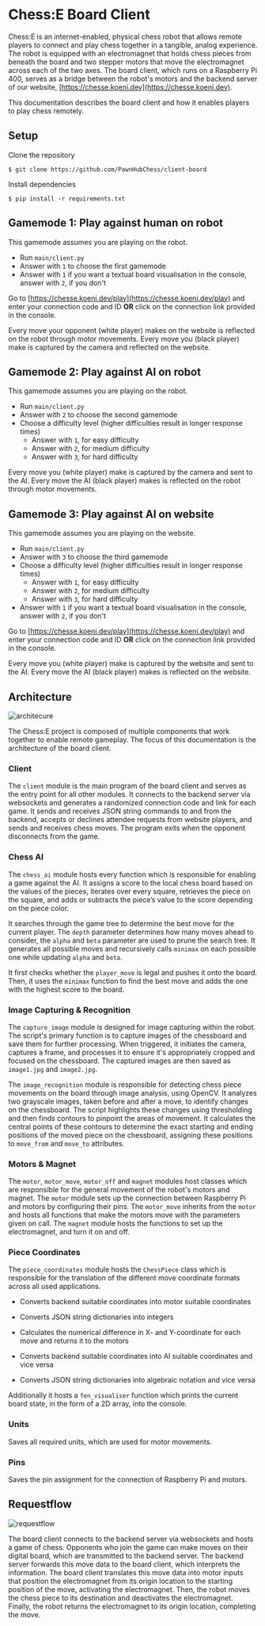 
# Chess:E Board Client

Chess:E is an internet-enabled, physical chess robot that allows remote players to connect and play chess together in a tangible, analog experience. The robot is equipped with an electromagnet that holds chess pieces from beneath the board and two stepper motors that move the electromagnet across each of the two axes. The board client, which runs on a Raspberry Pi 400, serves as a bridge between the robot's motors and the backend server of our website, [https://chesse.koeni.dev](https://chesse.koeni.dev).

  

This documentation describes the board client and how it enables players to play chess remotely.

  

## Setup

Clone the repository

	$ git clone https://github.com/PawnHubChess/client-board

Install dependencies

	$ pip install -r requirements.txt

## Gamemode 1: Play against human on robot
This gamemode assumes you are playing on the robot.
- Run `main/client.py`
- Answer with `1` to choose the first gamemode
- Answer with `1` if you want a textual board visualisation in the console, answer with `2`, if you don't 

Go to [https://chesse.koeni.dev/play](https://chesse.koeni.dev/play) and enter your connection code and ID **OR** click on the connection link provided in the console.

Every move your opponent (white player) makes on the website is reflected on the robot through motor movements.
Every move you (black player) make is captured by the camera and reflected on the website.

## Gamemode 2: Play against AI on robot
This gamemode assumes you are playing on the robot.
- Run `main/client.py`
- Answer with `2` to choose the second gamemode
- Choose a difficulty level (higher difficulties result in longer response times)
	- Answer with `1`, for easy difficulty
	- Answer with `2`, for medium difficulty
	- Answer with `3`, for hard difficulty

Every move you (white player) make is captured by the camera and sent to the AI.
Every move the AI (black player) makes is reflected on the robot through motor movements.

##  Gamemode 3: Play against AI on website
This gamemode assumes you are playing on the website.
- Run `main/client.py`
- Answer with `3` to choose the third gamemode
- Choose a difficulty level (higher difficulties result in longer response times)
	- Answer with `1`, for easy difficulty
	- Answer with `2`, for medium difficulty
	- Answer with `3`, for hard difficulty
- Answer with `1` if you want a textual board visualisation in the console, answer with `2`, if you don't 

Go to [https://chesse.koeni.dev/play](https://chesse.koeni.dev/play) and enter your connection code and ID **OR** click on the connection link provided in the console.

Every move you (white player) make is captured by the website and sent to the AI.
Every move the AI (black player) makes is reflected on the website.

## Architecture

![architecure](diagrams/architecure.png)

The Chess:E project is composed of multiple components that work together to enable remote gameplay. The focus of this documentation is the architecture of the board client.

### Client
The `client` module is the main program of the board client and serves as the entry point for all other modules. It connects to the backend server via websockets and generates a randomized connection code and link for each game. It sends and receives JSON string commands to and from the backend, accepts or declines attendee requests from website players, and sends and receives chess moves. The program exits when the opponent disconnects from the game.

### Chess AI
The `chess_ai` module hosts every function which is responsible for enabling a game against the AI. It assigns a score to the local chess board based on the values of the pieces, iterates over every square, retrieves the piece on the square, and adds or subtracts the piece’s value to the score depending on the piece color.

It searches through the game tree to determine the best move for the current player. The `depth` parameter determines how many moves ahead to consider, the `alpha` and `beta` parameter are used to prune the search tree. It generates all possible moves and recursively calls `minimax` on each possible one while updating `alpha` and `beta`.

It first checks whether the `player_move` is legal and pushes it onto the board. Then, it uses the `minimax` function to find the best move and adds the one with the highest score to the board.

### Image Capturing & Recognition
The `capture_image` module is designed for image capturing within the robot. The script's primary function is to capture images of the chessboard and save them for further processing. When triggered, it initiates the camera, captures a frame, and processes it to ensure it's appropriately cropped and focused on the chessboard. The captured images are then saved as `image1.jpg` and `image2.jpg`.

The `image_recognition` module is responsible for detecting chess piece movements on the board through image analysis, using OpenCV. It analyzes two grayscale images, taken before and after a move, to identify changes on the chessboard. The script highlights these changes using thresholding and then finds contours to pinpoint the areas of movement. It calculates the central points of these contours to determine the exact starting and ending positions of the moved piece on the chessboard, assigning these positions to `move_from` and `move_to` attributes.

### Motors & Magnet
The `motor`, `motor_move`, `motor_off` and `magnet` modules host classes which are responsible for the general movement of the robot's motors and magnet. The `motor` module sets up the connection between Raspberry Pi and motors by configuring their pins. The `motor_move` inherits from the `motor` and hosts all functions that make the motors move with the parameters given on call. The `magnet` module hosts the functions to set up the electromagnet, and turn it on and off.

### Piece Coordinates
The `piece_coordinates` module hosts the `ChessPiece` class which is responsible for the translation of the different move coordinate formats across all used applications.

- Converts backend suitable coordinates into motor suitable coordinates

- Converts JSON string dictionaries into integers

- Calculates the numerical difference in X- and Y-coordinate for each move and returns it to the motors

- Converts backend suitable coordinates into AI suitable coordinates and vice versa

- Converts JSON string dictionaries into algebraic notation and vice versa

Additionally it hosts a `fen_visualiser` function which prints the current board state, in the form of a 2D array, into the console.

### Units
Saves all required units, which are used for motor movements.

### Pins
Saves the pin assignment for the connection of Raspberry Pi and motors.

## Requestflow

![requestflow](diagrams/requestflow.png)

The board client connects to the backend server via websockets and hosts a game of chess. Opponents who join the game can make moves on their digital board, which are transmitted to the backend server. The backend server forwards this move data to the board client, which interprets the information. The board client translates this move data into motor inputs that position the electromagnet from its origin location to the starting position of the move, activating the electromagnet. Then, the robot moves the chess piece to its destination and deactivates the electromagnet. Finally, the robot returns the electromagnet to its origin location, completing the move.